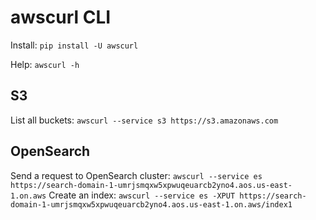 # awscurl CLI

Install: `pip install -U awscurl`

Help: `awscurl -h`

## S3
List all buckets: `awscurl --service s3 https://s3.amazonaws.com`

## OpenSearch
Send a request to OpenSearch cluster: `awscurl --service es https://search-domain-1-umrjsmqxw5xpwuqeuarcb2yno4.aos.us-east-1.on.aws`
Create an index: `awscurl --service es -XPUT https://search-domain-1-umrjsmqxw5xpwuqeuarcb2yno4.aos.us-east-1.on.aws/index1`
